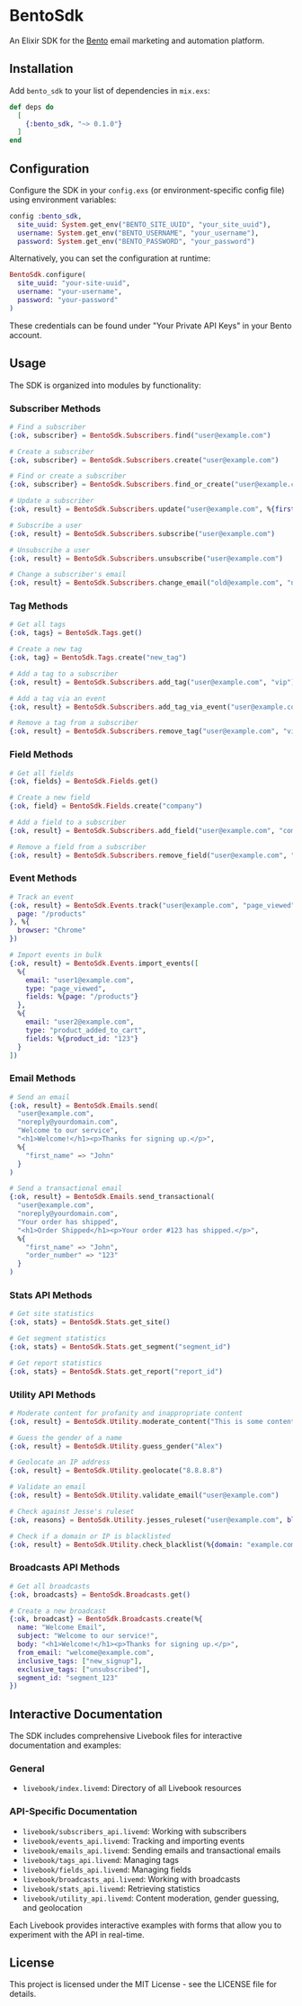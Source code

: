# BentoSdk

An Elixir SDK for the [Bento](https://bentonow.com/) email marketing and automation platform.

## Installation

Add `bento_sdk` to your list of dependencies in `mix.exs`:

```elixir
def deps do
  [
    {:bento_sdk, "~> 0.1.0"}
  ]
end
```

## Configuration

Configure the SDK in your `config.exs` (or environment-specific config file) using environment variables:

```elixir
config :bento_sdk,
  site_uuid: System.get_env("BENTO_SITE_UUID", "your_site_uuid"),
  username: System.get_env("BENTO_USERNAME", "your_username"),
  password: System.get_env("BENTO_PASSWORD", "your_password")
```

Alternatively, you can set the configuration at runtime:

```elixir
BentoSdk.configure(
  site_uuid: "your-site-uuid",
  username: "your-username",
  password: "your-password"
)
```

These credentials can be found under "Your Private API Keys" in your Bento account.

## Usage

The SDK is organized into modules by functionality:

### Subscriber Methods

```elixir
# Find a subscriber
{:ok, subscriber} = BentoSdk.Subscribers.find("user@example.com")

# Create a subscriber
{:ok, subscriber} = BentoSdk.Subscribers.create("user@example.com")

# Find or create a subscriber
{:ok, subscriber} = BentoSdk.Subscribers.find_or_create("user@example.com")

# Update a subscriber
{:ok, result} = BentoSdk.Subscribers.update("user@example.com", %{first_name: "John", last_name: "Doe"})

# Subscribe a user
{:ok, result} = BentoSdk.Subscribers.subscribe("user@example.com")

# Unsubscribe a user
{:ok, result} = BentoSdk.Subscribers.unsubscribe("user@example.com")

# Change a subscriber's email
{:ok, result} = BentoSdk.Subscribers.change_email("old@example.com", "new@example.com")
```

### Tag Methods

```elixir
# Get all tags
{:ok, tags} = BentoSdk.Tags.get()

# Create a new tag
{:ok, tag} = BentoSdk.Tags.create("new_tag")

# Add a tag to a subscriber
{:ok, result} = BentoSdk.Subscribers.add_tag("user@example.com", "vip")

# Add a tag via an event
{:ok, result} = BentoSdk.Subscribers.add_tag_via_event("user@example.com", "vip")

# Remove a tag from a subscriber
{:ok, result} = BentoSdk.Subscribers.remove_tag("user@example.com", "vip")
```

### Field Methods

```elixir
# Get all fields
{:ok, fields} = BentoSdk.Fields.get()

# Create a new field
{:ok, field} = BentoSdk.Fields.create("company")

# Add a field to a subscriber
{:ok, result} = BentoSdk.Subscribers.add_field("user@example.com", "company", "Acme Inc.")

# Remove a field from a subscriber
{:ok, result} = BentoSdk.Subscribers.remove_field("user@example.com", "company")
```

### Event Methods

```elixir
# Track an event
{:ok, result} = BentoSdk.Events.track("user@example.com", "page_viewed", %{
  page: "/products"
}, %{
  browser: "Chrome"
})

# Import events in bulk
{:ok, result} = BentoSdk.Events.import_events([
  %{
    email: "user1@example.com",
    type: "page_viewed",
    fields: %{page: "/products"}
  },
  %{
    email: "user2@example.com",
    type: "product_added_to_cart",
    fields: %{product_id: "123"}
  }
])
```

### Email Methods

```elixir
# Send an email
{:ok, result} = BentoSdk.Emails.send(
  "user@example.com",
  "noreply@yourdomain.com",
  "Welcome to our service",
  "<h1>Welcome!</h1><p>Thanks for signing up.</p>",
  %{
    "first_name" => "John"
  }
)

# Send a transactional email
{:ok, result} = BentoSdk.Emails.send_transactional(
  "user@example.com",
  "noreply@yourdomain.com",
  "Your order has shipped",
  "<h1>Order Shipped</h1><p>Your order #123 has shipped.</p>",
  %{
    "first_name" => "John",
    "order_number" => "123"
  }
)
```

### Stats API Methods

```elixir
# Get site statistics
{:ok, stats} = BentoSdk.Stats.get_site()

# Get segment statistics
{:ok, stats} = BentoSdk.Stats.get_segment("segment_id")

# Get report statistics
{:ok, stats} = BentoSdk.Stats.get_report("report_id")
```

### Utility API Methods

```elixir
# Moderate content for profanity and inappropriate content
{:ok, result} = BentoSdk.Utility.moderate_content("This is some content to check")

# Guess the gender of a name
{:ok, result} = BentoSdk.Utility.guess_gender("Alex")

# Geolocate an IP address
{:ok, result} = BentoSdk.Utility.geolocate("8.8.8.8")

# Validate an email
{:ok, result} = BentoSdk.Utility.validate_email("user@example.com")

# Check against Jesse's ruleset
{:ok, reasons} = BentoSdk.Utility.jesses_ruleset("user@example.com", block_free_providers: true)

# Check if a domain or IP is blacklisted
{:ok, result} = BentoSdk.Utility.check_blacklist(%{domain: "example.com"})
```

### Broadcasts API Methods

```elixir
# Get all broadcasts
{:ok, broadcasts} = BentoSdk.Broadcasts.get()

# Create a new broadcast
{:ok, broadcast} = BentoSdk.Broadcasts.create(%{
  name: "Welcome Email",
  subject: "Welcome to our service!",
  body: "<h1>Welcome!</h1><p>Thanks for signing up.</p>",
  from_email: "welcome@example.com",
  inclusive_tags: ["new_signup"],
  exclusive_tags: ["unsubscribed"],
  segment_id: "segment_123"
})
```

## Interactive Documentation

The SDK includes comprehensive Livebook files for interactive documentation and examples:

### General
- `livebook/index.livemd`: Directory of all Livebook resources

### API-Specific Documentation
- `livebook/subscribers_api.livemd`: Working with subscribers
- `livebook/events_api.livemd`: Tracking and importing events
- `livebook/emails_api.livemd`: Sending emails and transactional emails
- `livebook/tags_api.livemd`: Managing tags
- `livebook/fields_api.livemd`: Managing fields
- `livebook/broadcasts_api.livemd`: Working with broadcasts
- `livebook/stats_api.livemd`: Retrieving statistics
- `livebook/utility_api.livemd`: Content moderation, gender guessing, and geolocation

Each Livebook provides interactive examples with forms that allow you to experiment with the API in real-time.

## License

This project is licensed under the MIT License - see the LICENSE file for details.

